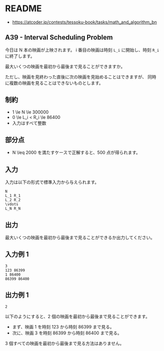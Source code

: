 # README
- <https://atcoder.jp/contests/tessoku-book/tasks/math_and_algorithm_bn>
## A39 - Interval Scheduling Problem
今日は N 本の映画が上映されます。
i 番目の映画は時刻 `L_i` に開始し、時刻 `R_i` に終了します。

最大いくつの映画を最初から最後まで見ることができますか。

ただし、映画を見終わった直後に次の映画を見始めることはできますが、
同時に複数の映画を見ることはできないものとします。
## 制約
* 1 \le N \le 300000
* 0 \le L_i < R_i \le 86400
* 入力はすべて整数
## 部分点
* N \leq 2000 を満たすケースで正解すると、500 点が得られます。
## 入力
入力は以下の形式で標準入力から与えられます。

```
N
L_1 R_1
L_2 R_2
\vdots
L_N R_N
```
## 出力
最大いくつの映画を最初から最後まで見ることができるか出力してください。
## 入力例 1
```
3
123 86399
1 86400
86399 86400
```
## 出力例 1
```
2
```

以下のようにすると、2 個の映画を最初から最後まで見ることができます。

* まず、映画 1 を時刻 123 から時刻 86399 まで見る。
* 次に、映画 3 を時刻 86399 から時刻 86400 まで見る。

3 個すべての映画を最初から最後まで見る方法はありません。
